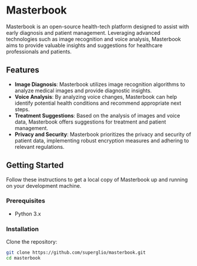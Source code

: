 # Masterbook

Masterbook is an open-source health-tech platform designed to assist with early diagnosis and patient management. Leveraging advanced technologies such as image recognition and voice analysis, Masterbook aims to provide valuable insights and suggestions for healthcare professionals and patients.

## Features

- **Image Diagnosis**: Masterbook utilizes image recognition algorithms to analyze medical images and provide diagnostic insights.
- **Voice Analysis**: By analyzing voice changes, Masterbook can help identify potential health conditions and recommend appropriate next steps.
- **Treatment Suggestions**: Based on the analysis of images and voice data, Masterbook offers suggestions for treatment and patient management.
- **Privacy and Security**: Masterbook prioritizes the privacy and security of patient data, implementing robust encryption measures and adhering to relevant regulations.

## Getting Started

Follow these instructions to get a local copy of Masterbook up and running on your development machine.

### Prerequisites

- Python 3.x

### Installation
Clone the repository:

   ```bash
   git clone https://github.com/superglio/masterbook.git
   cd masterbook
